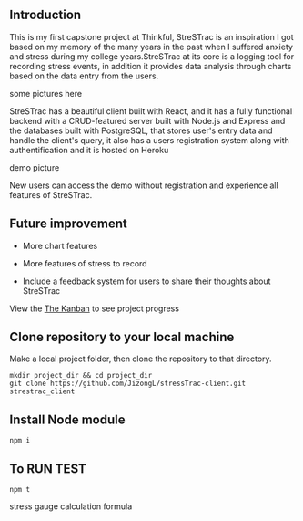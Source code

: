 ## Introduction
This is my first capstone project at Thinkful, StreSTrac is an inspiration I got based on my memory of the many years in the past when I suffered anxiety and stress during my college years.StreSTrac at its core is a logging tool for recording
stress events, in addition it provides data analysis through charts based on the data entry from the users. 

some pictures here 

StreSTrac has a beautiful client built with React, and it has a fully functional backend with a CRUD-featured server built with Node.js and Express and the databases built with PostgreSQL, that stores user's entry data and handle the client's query, it also has a users registration system along with authentification and it is hosted on Heroku


demo picture 

New users can access the demo without registration and experience all features of StreSTrac. 

## Future improvement 
* More chart features

* More features of stress to record

* Include a feedback system for users to share their thoughts about StreSTrac





View the [The Kanban](https://github.com/JizongL/capstone-1-ideas/projects/3) to see project progress



## Clone repository to your local machine 

Make a local project folder, then clone the repository to that directory. 

```
mkdir project_dir && cd project_dir
git clone https://github.com/JizongL/stressTrac-client.git strestrac_client

```

## Install Node module

```
npm i

```

## To RUN TEST

```
npm t
```


stress gauge calculation formula 

<!-- \left(\sqrt{x}\right)^2 = x -->